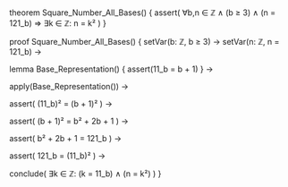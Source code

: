 theorem Square_Number_All_Bases() {
  assert(
    ∀b,n ∈ ℤ ∧ (b ≥ 3) ∧ (n = 121_b) ⇒ 
    ∃k ∈ ℤ: n = k²
  )
}

proof Square_Number_All_Bases() {
  setVar(b: ℤ, b ≥ 3) →
  setVar(n: ℤ, n = 121_b) →
  
  lemma Base_Representation() {
    assert(11_b = b + 1)
  } →
  
  apply(Base_Representation()) →
  
  assert(
    (11_b)² = (b + 1)² 
  ) →
  
  assert(
    (b + 1)² = b² + 2b + 1
  ) →
  
  assert(
    b² + 2b + 1 = 121_b
  ) →
  
  assert(
    121_b = (11_b)²
  ) →
  
  conclude(
    ∃k ∈ ℤ: (k = 11_b) ∧ (n = k²)
  )
}